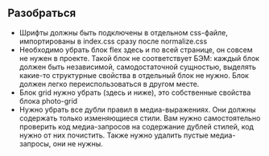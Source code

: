 ## Разобраться

- Шрифты должны быть подключены в отдельном css-файле, импортированы в index.css сразу после normalize.css
- Необходимо убрать блок flex здесь и по всей странице, он совсем не нужен в проекте. Такой блок не соответствует БЭМ: каждый блок должен быть независимой, самодостаточной сущностью, выделять какие-то структурные свойства в отдельный блок не нужно. Блок должен легко переиспользоваться в другом месте.
- Блок grid нужно убрать (здесь и ниже), это собственные свойства блока photo-grid
- Нужно убрать все дубли правил в медиа-выражениях. Они должны содержать только изменяющиеся стили. Вам нужно самостоятельно проверить код медиа-запросов на содержание дублей стилей, код нужно от них почистить. Также нужно удалить пустые медиа-запросы, они не нужны.


